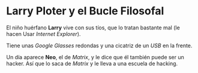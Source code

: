 # Larry Ploter y el Bucle Filosofal

El niño huérfano **Larry** vive con sus tíos, que lo tratan bastante mal
(le hacen Usar *Internet Explorer*).

Tiene unas *Google Glasses* redondas y una cicatriz de un *USB* en la frente.

Un día aparece **Neo**, el de *Matrix*, y le dice que él también puede ser un hacker.
Así que lo saca de *Matrix* y le lleva a una escuela de hacking.